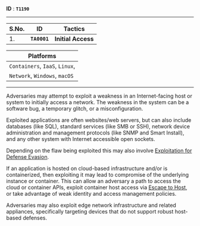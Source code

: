 **ID** : **`T1190`**

---

| S.No. | ID | Tactics |
| --- | --- | --- |
| 1. | **`TA0001`** | **Initial Access** |

| Platforms |
| --- |
| `Containers`, `IaaS`, `Linux`, |
| `Network`, `Windows`, `macOS` |

---

Adversaries may attempt to exploit a weakness in an Internet-facing host or system to initially access a network. The weakness in the system can be a software bug, a temporary glitch, or a misconfiguration.

Exploited applications are often websites/web servers, but can also include databases (like SQL), standard services (like SMB or SSH), network device administration and management protocols (like SNMP and Smart Install), and any other system with Internet accessible open sockets.

Depending on the flaw being exploited this may also involve [Exploitation for Defense Evasion](https://attack.mitre.org/techniques/T1211/).

If an application is hosted on cloud-based infrastructure and/or is containerized, then exploiting it may lead to compromise of the underlying instance or container. This can allow an adversary a path to access the cloud or container APIs, exploit container host access via [Escape to Host](https://attack.mitre.org/techniques/T1611/), or take advantage of weak identity and access management policies.

Adversaries may also exploit edge network infrastructure and related appliances, specifically targeting devices that do not support robust host-based defenses.